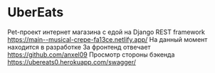 # UberEats
Pet-проект интернет магазина с едой на Django REST framework
https://main--musical-crepe-fa13ce.netlify.app/
На данный момент находится в разработке
За фронтенд отвечает https://github.com/anxel09
Просмотр стороны бэкенда https://ubereats0.herokuapp.com/swagger/
